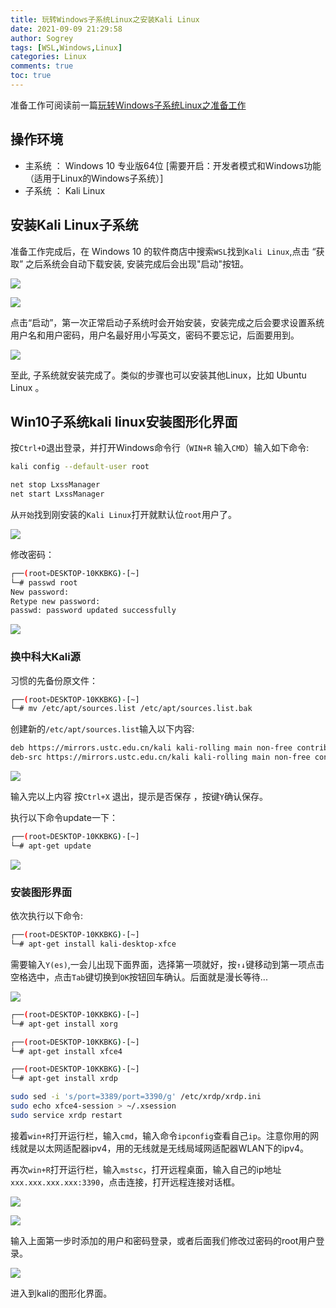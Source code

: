 ```yaml
---
title: 玩转Windows子系统Linux之安装Kali Linux
date: 2021-09-09 21:29:58
author: Sogrey
tags: [WSL,Windows,Linux]
categories: Linux
comments: true
toc: true
---
```



准备工作可阅读前一篇[玩转Windows子系统Linux之准备工作](http://sogrey.top/article/玩转Windows子系统Linux之准备工作/)

## 操作环境

- 主系统 ： Windows 10 专业版64位 [需要开启：开发者模式和Windows功能（适用于Linux的Windows子系统）]
- 子系统 ： Kali Linux

<!--more-->

## 安装Kali Linux子系统

准备工作完成后，在 Windows 10 的软件商店中搜索`WSL`找到`Kali Linux`,点击 “获取” 之后系统会自动下载安装, 安装完成后会出现"启动"按钮。

![](https://cdn-1258560072.cos.ap-shanghai.myqcloud.com/imgs%2Fwsl06.png)

![](https://cdn-1258560072.cos.ap-shanghai.myqcloud.com/imgs%2Fwsl07.png)

点击“启动”，第一次正常启动子系统时会开始安装，安装完成之后会要求设置系统用户名和用户密码，用户名最好用小写英文，密码不要忘记，后面要用到。

![](https://cdn-1258560072.cos.ap-shanghai.myqcloud.com/imgs%2Fwsl08.png)

至此, 子系统就安装完成了。类似的步骤也可以安装其他Linux，比如 Ubuntu Linux 。

## Win10子系统kali linux安装图形化界面

按`Ctrl+D`退出登录，并打开Windows命令行（`WIN+R` 输入`CMD`）输入如下命令:

``` bash
kali config --default-user root

net stop LxssManager
net start LxssManager
```

从`开始`找到刚安装的`Kali Linux`打开就默认位`root`用户了。

![](https://cdn-1258560072.cos.ap-shanghai.myqcloud.com/imgs%2Fwsl09.png)

修改密码：

``` bash
┌──(root💀DESKTOP-10KKBKG)-[~]
└─# passwd root
New password:
Retype new password:
passwd: password updated successfully
```

![](https://cdn-1258560072.cos.ap-shanghai.myqcloud.com/imgs%2Fwsl10.png)



### 换中科大Kali源

习惯的先备份原文件：

``` bash
┌──(root💀DESKTOP-10KKBKG)-[~]
└─# mv /etc/apt/sources.list /etc/apt/sources.list.bak
```



创建新的`/etc/apt/sources.list`输入以下内容:

``` bash
deb https://mirrors.ustc.edu.cn/kali kali-rolling main non-free contrib
deb-src https://mirrors.ustc.edu.cn/kali kali-rolling main non-free contrib
```

![](https://cdn-1258560072.cos.ap-shanghai.myqcloud.com/imgs%2Fwsl11.png)

输入完以上内容 按`Ctrl+X` 退出，提示是否保存 ，按键`Y`确认保存。

执行以下命令update一下：

``` bash
┌──(root💀DESKTOP-10KKBKG)-[~]
└─# apt-get update
```

![](https://cdn-1258560072.cos.ap-shanghai.myqcloud.com/imgs%2Fwsl12.png)

### 安装图形界面

依次执行以下命令:

``` bash
┌──(root💀DESKTOP-10KKBKG)-[~]
└─# apt-get install kali-desktop-xfce
```

需要输入`Y(es)`,一会儿出现下面界面，选择第一项就好，按`↑↓`键移动到第一项点击空格选中，点击`Tab`键切换到`OK`按钮回车确认。后面就是漫长等待...

![](https://cdn-1258560072.cos.ap-shanghai.myqcloud.com/imgs%2Fwsl13.png)

``` bash
┌──(root💀DESKTOP-10KKBKG)-[~]
└─# apt-get install xorg

┌──(root💀DESKTOP-10KKBKG)-[~]
└─# apt-get install xfce4

┌──(root💀DESKTOP-10KKBKG)-[~]
└─# apt-get install xrdp
```



```bash
sudo sed -i 's/port=3389/port=3390/g' /etc/xrdp/xrdp.ini
sudo echo xfce4-session > ~/.xsession
sudo service xrdp restart
```

接着`win+R`打开运行栏，输入`cmd`，输入命令`ipconfig`查看自己`ip`。注意你用的网线就是以太网适配器ipv4，用的无线就是无线局域网适配器WLAN下的ipv4。

再次`win+R`打开运行栏，输入`mstsc`，打开远程桌面，输入自己的ip地址`xxx.xxx.xxx.xxx:3390`，点击连接，打开远程连接对话框。

![](https://cdn-1258560072.cos.ap-shanghai.myqcloud.com/imgs%2Fwsl14.png)

![](https://cdn-1258560072.cos.ap-shanghai.myqcloud.com/imgs%2Fwsl15.png)

输入上面第一步时添加的用户和密码登录，或者后面我们修改过密码的root用户登录。

![](https://cdn-1258560072.cos.ap-shanghai.myqcloud.com/imgs%2Fwsl16.png)

进入到kali的图形化界面。

